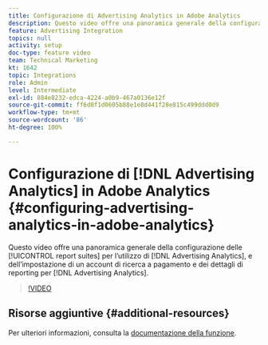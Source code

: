 ```yaml
---
title: Configurazione di Advertising Analytics in Adobe Analytics
description: Questo video offre una panoramica generale della configurazione delle suite di rapporti per l’utilizzo di Advertising Analytics, e dell’impostazione di un account di ricerca a pagamento e dei dettagli di reporting per Advertising Analytics.
feature: Advertising Integration
topics: null
activity: setup
doc-type: feature video
team: Technical Marketing
kt: 1642
topic: Integrations
role: Admin
level: Intermediate
exl-id: 884e8232-edca-4224-a0b9-467a0136e12f
source-git-commit: ff6d8f1d0605b88e1e8d441f28e815c499ddd0d9
workflow-type: tm+mt
source-wordcount: '86'
ht-degree: 100%

---
```


# Configurazione di [!DNL Advertising Analytics] in Adobe Analytics {#configuring-advertising-analytics-in-adobe-analytics}

Questo video offre una panoramica generale della configurazione delle [!UICONTROL report suites] per l’utilizzo di [!DNL Advertising Analytics], e dell’impostazione di un account di ricerca a pagamento e dei dettagli di reporting per [!DNL Advertising Analytics].

>[!VIDEO](https://video.tv.adobe.com/v/23119/?quality=12)

## Risorse aggiuntive {#additional-resources}

Per ulteriori informazioni, consulta la [documentazione della funzione](https://experienceleague.adobe.com/docs/analytics/integration/advertising-analytics/overview.html?lang=it).
